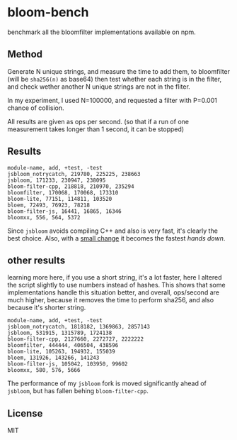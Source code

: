 # bloom-bench

benchmark all the bloomfilter implementations available on npm.

## Method

Generate N unique strings, and measure the time to add them,
to bloomfilter (will be `sha256(n)` as base64)
then test whether each string is in the filter,
and check wether another N unique strings are not in the fliter.

In my experiment, I used N=100000, and requested a filter with P=0.001 chance of collision.

All results are given as ops per second.
(so that if a run of one measurement takes longer than 1 second, it can be stopped)

## Results

```
module-name, add, +test, -test
jsbloom_notrycatch, 219780, 225225, 238663
jsbloom, 171233, 230947, 238095
bloom-filter-cpp, 218818, 210970, 235294
bloomfilter, 170068, 170068, 173310
bloom-lite, 77151, 114811, 103520
bloem, 72493, 76923, 78218
bloom-filter-js, 16441, 16865, 16346
bloomxx, 556, 564, 5372
```

Since `jsbloom` avoids compiling C++ and also is very fast, it's clearly the best choice.
Also, with a [small change](https://github.com/cry/jsbloom/pull/1) it becomes the fastest _hands down_.

## other results

learning more here, if you use a short string, it's a lot faster,
here I altered the script slightly to use numbers instead of hashes.
This shows that some implementations handle this situation better,
and overall, ops/second are much higher, because it removes the time
to perform sha256, and also because it's shorter string.

```
module-name, add, +test, -test
jsbloom_notrycatch, 1818182, 1369863, 2857143
jsbloom, 531915, 1315789, 1724138
bloom-filter-cpp, 2127660, 2272727, 2222222
bloomfilter, 444444, 406504, 438596
bloom-lite, 105263, 194932, 155039
bloem, 131926, 143266, 141243
bloom-filter-js, 105042, 103950, 99602
bloomxx, 580, 576, 5666
```

The performance of my `jsbloom` fork is moved significantly ahead of `jsbloom`,
but has fallen behing `bloom-filter-cpp`.

## License

MIT

